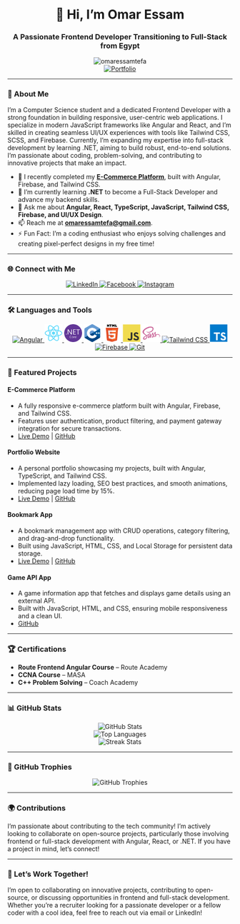 <div align="center">
  <h1>👋 Hi, I’m Omar Essam</h1>
  <h3>A Passionate Frontend Developer Transitioning to Full-Stack from Egypt</h3>
  <img src="https://komarev.com/ghpvc/?username=omaressamtefa&label=Profile%20Views&color=0e75b6&style=flat" alt="omaressamtefa" />
  <br>
  <a href="https://your-portfolio-link.com">
    <img src="https://img.shields.io/badge/Portfolio-Visit%20My%20Website-1e40af?style=flat-square&logo=google-chrome" alt="Portfolio" />
  </a>
</div>

---

### 🌟 About Me
I’m a Computer Science student and a dedicated Frontend Developer with a strong foundation in building responsive, user-centric web applications. I specialize in modern JavaScript frameworks like Angular and React, and I’m skilled in creating seamless UI/UX experiences with tools like Tailwind CSS, SCSS, and Firebase. Currently, I’m expanding my expertise into full-stack development by learning .NET, aiming to build robust, end-to-end solutions. I’m passionate about coding, problem-solving, and contributing to innovative projects that make an impact.

- 🔭 I recently completed my **[E-Commerce Platform](https://e-commerce-beta-ten-86.vercel.app/)**, built with Angular, Firebase, and Tailwind CSS.  
- 🌱 I’m currently learning **.NET** to become a Full-Stack Developer and advance my backend skills.  
- 💬 Ask me about **Angular, React, TypeScript, JavaScript, Tailwind CSS, Firebase, and UI/UX Design**.  
- 📫 Reach me at **omaressamtefa@gmail.com**.  
- ⚡ Fun Fact: I’m a coding enthusiast who enjoys solving challenges and creating pixel-perfect designs in my free time!

---

### 🌐 Connect with Me
<div align="center">
  <a href="https://linkedin.com/in/omar-essam-b9b8882b3" target="_blank">
    <img src="https://raw.githubusercontent.com/rahuldkjain/github-profile-readme-generator/master/src/images/icons/Social/linked-in-alt.svg" alt="LinkedIn" height="30" width="40" />
  </a>
  <a href="https://fb.com/omar essam" target="_blank">
    <img src="https://raw.githubusercontent.com/rahuldkjain/github-profile-readme-generator/master/src/images/icons/Social/facebook.svg" alt="Facebook" height="30" width="40" />
  </a>
  <a href="https://instagram.com/omar_essam335" target="_blank">
    <img src="https://raw.githubusercontent.com/rahuldkjain/github-profile-readme-generator/master/src/images/icons/Social/instagram.svg" alt="Instagram" height="30" width="40" />
  </a>
</div>

---

### 🛠️ Languages and Tools
<div align="center">
  <a href="https://angular.io" target="_blank" rel="noreferrer">
    <img src="https://angular.io/assets/images/logos/angular/angular.svg" alt="Angular" width="40" height="40"/>
  </a>
  <a href="https://reactjs.org/" target="_blank" rel="noreferrer">
    <img src="https://raw.githubusercontent.com/devicons/devicon/master/icons/react/react-original.svg" alt="React" width="40" height="40"/>
  </a>
  <a href="https://dotnet.microsoft.com/" target="_blank" rel="noreferrer">
    <img src="https://raw.githubusercontent.com/devicons/devicon/master/icons/dotnetcore/dotnetcore-original.svg" alt=".NET" width="40" height="40"/>
  </a>
  <a href="https://www.w3schools.com/cpp/" target="_blank" rel="noreferrer">
    <img src="https://raw.githubusercontent.com/devicons/devicon/master/icons/cplusplus/cplusplus-original.svg" alt="C++" width="40" height="40"/>
  </a>
  <a href="https://www.w3.org/html/" target="_blank" rel="noreferrer">
    <img src="https://raw.githubusercontent.com/devicons/devicon/master/icons/html5/html5-original-wordmark.svg" alt="HTML5" width="40" height="40"/>
  </a>
  <a href="https://developer.mozilla.org/en-US/docs/Web/JavaScript" target="_blank" rel="noreferrer">
    <img src="https://raw.githubusercontent.com/devicons/devicon/master/icons/javascript/javascript-original.svg" alt="JavaScript" width="40" height="40"/>
  </a>
  <a href="https://sass-lang.com" target="_blank" rel="noreferrer">
    <img src="https://raw.githubusercontent.com/devicons/devicon/master/icons/sass/sass-original.svg" alt="Sass" width="40" height="40"/>
  </a>
  <a href="https://tailwindcss.com/" target="_blank" rel="noreferrer">
    <img src="https://www.vectorlogo.zone/logos/tailwindcss/tailwindcss-icon.svg" alt="Tailwind CSS" width="40" height="40"/>
  </a>
  <a href="https://www.typescriptlang.org/" target="_blank" rel="noreferrer">
    <img src="https://raw.githubusercontent.com/devicons/devicon/master/icons/typescript/typescript-original.svg" alt="TypeScript" width="40" height="40"/>
  </a>
  <a href="https://firebase.google.com/" target="_blank" rel="noreferrer">
    <img src="https://www.vectorlogo.zone/logos/firebase/firebase-icon.svg" alt="Firebase" width="40" height="40"/>
  </a>
  <a href="https://git-scm.com/" target="_blank" rel="noreferrer">
    <img src="https://www.vectorlogo.zone/logos/git-scm/git-scm-icon.svg" alt="Git" width="40" height="40"/>
  </a>
</div>

---

### 🚀 Featured Projects
#### E-Commerce Platform
- A fully responsive e-commerce platform built with Angular, Firebase, and Tailwind CSS.  
- Features user authentication, product filtering, and payment gateway integration for secure transactions.  
- [Live Demo](https://e-commerce-beta-ten-86.vercel.app/) | [GitHub](https://github.com/omaressamtefa/e-commerce)

#### Portfolio Website
- A personal portfolio showcasing my projects, built with Angular, TypeScript, and Tailwind CSS.  
- Implemented lazy loading, SEO best practices, and smooth animations, reducing page load time by 15%.  
- [Live Demo](insert-live-demo-link) | [GitHub](https://github.com/omaressamtefa/portfolio)

#### Bookmark App
- A bookmark management app with CRUD operations, category filtering, and drag-and-drop functionality.  
- Built using JavaScript, HTML, CSS, and Local Storage for persistent data storage.  
- [Live Demo](insert-live-demo-link) | [GitHub](https://github.com/omaressamtefa/bookmark-app)

#### Game API App
- A game information app that fetches and displays game details using an external API.  
- Built with JavaScript, HTML, and CSS, ensuring mobile responsiveness and a clean UI.  
- [GitHub](https://github.com/omaressamtefa/game-api)

---

### 🏆 Certifications
- **Route Frontend Angular Course** – Route Academy  
- **CCNA Course** – MASA  
- **C++ Problem Solving** – Coach Academy  

---

### 📊 GitHub Stats
<div align="center">
  <img src="https://github-readme-stats.vercel.app/api?username=omaressamtefa&show_icons=true&locale=en&theme=radical" alt="GitHub Stats" />
  <br>
  <img src="https://github-readme-stats.vercel.app/api/top-langs?username=omaressamtefa&show_icons=true&locale=en&layout=compact&theme=radical" alt="Top Languages" />
  <br>
  <img src="https://github-readme-streak-stats.herokuapp.com/?user=omaressamtefa&theme=radical" alt="Streak Stats" />
</div>

---

### 🏅 GitHub Trophies
<div align="center">
  <img src="https://github-profile-trophy.vercel.app/?username=omaressamtefa&theme=radical&margin-w=15" alt="GitHub Trophies" />
</div>

---

### 🌍 Contributions
I’m passionate about contributing to the tech community! I’m actively looking to collaborate on open-source projects, particularly those involving frontend or full-stack development with Angular, React, or .NET. If you have a project in mind, let’s connect!

---

### 🤝 Let’s Work Together!
I’m open to collaborating on innovative projects, contributing to open-source, or discussing opportunities in frontend and full-stack development. Whether you’re a recruiter looking for a passionate developer or a fellow coder with a cool idea, feel free to reach out via email or LinkedIn!

